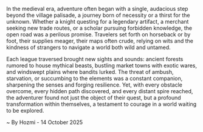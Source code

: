 
In the medieval era, adventure often began with a single, audacious step beyond the village palisade, a journey born of necessity or a thirst for the unknown. Whether a knight questing for a legendary artifact, a merchant seeking new trade routes, or a scholar pursuing forbidden knowledge, the open road was a perilous promise. Travelers set forth on horseback or by foot, their supplies meager, their maps often crude, relying on wits and the kindness of strangers to navigate a world both wild and untamed.

Each league traversed brought new sights and sounds: ancient forests rumored to house mythical beasts, bustling market towns with exotic wares, and windswept plains where bandits lurked. The threat of ambush, starvation, or succumbing to the elements was a constant companion, sharpening the senses and forging resilience. Yet, with every obstacle overcome, every hidden path discovered, and every distant spire reached, the adventurer found not just the object of their quest, but a profound transformation within themselves, a testament to courage in a world waiting to be explored.

~ By Hozmi - 14 October 2025
